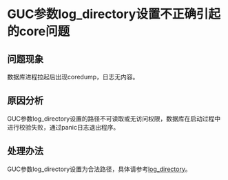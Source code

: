 # GUC参数log\_directory设置不正确引起的core问题<a name="ZH-CN_TOPIC_0289901017"></a>

## 问题现象<a name="zh-cn_topic_0283137178_zh-cn_topic_0059778167_s7a2ed06fefd0448fae90f40fe4291f8d"></a>

数据库进程拉起后出现coredump，日志无内容。

## 原因分析<a name="zh-cn_topic_0283137178_zh-cn_topic_0059778167_s74d2dfcb815b4d8ca504c549a923e5ed"></a>

GUC参数log\_directory设置的路径不可读取或无访问权限，数据库在启动过程中进行校验失败，通过panic日志退出程序。

## 处理办法<a name="zh-cn_topic_0283137178_section485620163250"></a>

GUC参数log\_directory设置为合法路径，具体请参考[log\_directory](记录日志的位置.md#zh-cn_topic_0283136719_zh-cn_topic_0237124721_zh-cn_topic_0059778787_sfbedf09fcf1a4223a4538679f80f12a9)。
